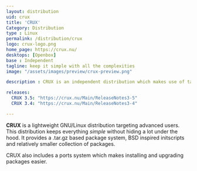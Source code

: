 ```yaml
---
layout: distribution
uid: crux
title: 'CRUX'
Category: Distribution
type : Linux
permalink: /distribution/crux
logo: crux-logo.png
home_page: https://crux.nu/
desktops: [Openbox]
base : Independent
tagline: keep it simple with all the complexities
image: "/assets/images/preview/crux-preview.png"

description : CRUX is an independent distribution which makes use of tar.gz-based package system, BSD-style initscripts, and a relatively small collection of trimmed packages

releases:
  CRUX 3.5: "https://crux.nu/Main/ReleaseNotes3-5"
  CRUX 3.4: "https://crux.nu/Main/ReleaseNotes3-4"

---
```

**CRUX** is a lightweight GNU/Linux distribution targeting advanced users. This distribution keeps everything *simple* without hiding a lot under the hood. It provides a .tar.gz based package system, BSD inspired initscripts and relatively smaller collection of packages.

CRUX also includes a ports system which makes installing and upgrading packages easier.
